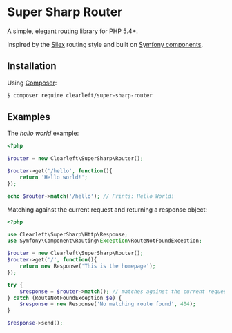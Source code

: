 Super Sharp Router
==================

A simple, elegant routing library for PHP 5.4+.

Inspired by the [Silex](http://silex.sensiolabs.org) routing style and built on [Symfony components](http://symfony.com/doc/current/components/index.html).

## Installation

Using [Composer](https://getcomposer.org/):

```bash
$ composer require clearleft/super-sharp-router
```

## Examples

The _hello world_ example:

```php
<?php

$router = new Clearleft\SuperSharp\Router();

$router->get('/hello', function(){
    return 'Hello world!';
});

echo $router->match('/hello'); // Prints: Hello World!

```

Matching against the current request and returning a response object:

```php
<?php

use Clearleft\SuperSharp\Http\Response;
use Symfony\Component\Routing\Exception\RouteNotFoundException;

$router = new Clearleft\SuperSharp\Router();
$router->get('/', function(){
    return new Response('This is the homepage');
});

try {
    $response = $router->match(); // matches against the current request
} catch (RouteNotFoundException $e) {
    $response = new Response('No matching route found', 404);
}

$response->send();

```
